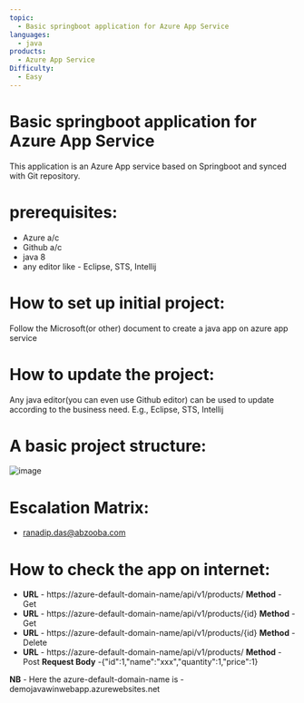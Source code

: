 ```yaml
---
topic: 
  - Basic springboot application for Azure App Service
languages:
  - java
products:
  - Azure App Service
Difficulty:
  - Easy
---
```


# Basic springboot application for Azure App Service
This application is an Azure App service based on Springboot and synced with Git repository.

# prerequisites:
  - Azure a/c
  - Github a/c
  - java 8
  - any editor like - Eclipse, STS, Intellij

# How to set up initial project:
Follow the Microsoft(or other) document to create a java app on azure app service

# How to update the project:
Any java editor(you can even use Github editor) can be used to update according to the business need. E.g., Eclipse, STS, Intellij

# A basic project structure:
  ![image](https://user-images.githubusercontent.com/20474367/233970093-46c7a52a-907e-4697-aa54-0e38de0f8524.png)

# Escalation Matrix:
  - ranadip.das@abzooba.com

# How to check the app on internet:
  - **URL** - https://azure-default-domain-name/api/v1/products/ **Method** - Get
  - **URL** - https://azure-default-domain-name/api/v1/products/{id} **Method** - Get
  - **URL** - https://azure-default-domain-name/api/v1/products/{id} **Method** - Delete
  - **URL** - https://azure-default-domain-name/api/v1/products/ **Method** - Post **Request Body** -{"id":1,"name":"xxx","quantity":1,"price":1}


**NB** - Here the azure-default-domain-name is - demojavawinwebapp.azurewebsites.net
